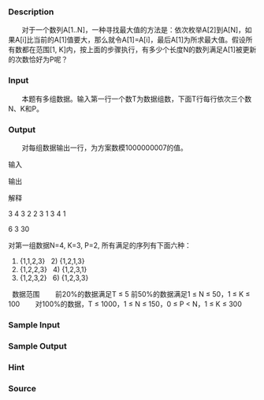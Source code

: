 
### Description
       对于一个数列A[1..N]，一种寻找最大值的方法是：依次枚举A[2]到A[N]，如果A[i]比当前的A[1]值要大，那么就令A[1]=A[i]，最后A[1]为所求最大值。假设所有数都在范围[1, K]内，按上面的步骤执行，有多少个长度N的数列满足A[1]被更新的次数恰好为P呢？
 
### Input
       本题有多组数据。输入第一行一个数T为数据组数，下面T行每行依次三个数N、K和P。
### Output
       对每组数据输出一行，为方案数模1000000007的值。
 





输入


输出


解释




3
4 3 2
2 3 1
3 4 1


6
3
30


对第一组数据N=4, K=3, P=2, 所有满足的序列有下面六种：
1) {1,1,2,3}   2) {1,2,1,3}
3) {1,2,2,3}   4) {1,2,3,1}
5) {1,2,3,2}   6) {1,2,3,3}





 
数据范围
       前20%的数据满足T ≤ 5
前50%的数据满足1 ≤ N ≤ 50，1 ≤ K ≤ 100
       对100%的数据，T ≤ 1000，1 ≤ N ≤ 150，0 ≤ P < N，1 ≤ K ≤ 300
### Sample Input

### Sample Output

### Hint

### Source
